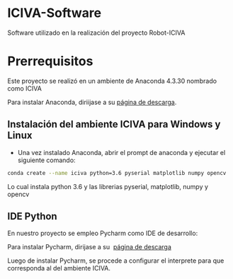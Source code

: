 # ICIVA-Software
Software utilizado en la realización del proyecto Robot-ICIVA

# Prerrequisitos
Este proyecto se realizó en un ambiente de Anaconda 4.3.30  nombrado como ICIVA

Para instalar Anaconda, diriijase a su  [página de descarga](https://www.anaconda.com/download/).

## Instalación del ambiente ICIVA para Windows y Linux
* Una vez instalado Anaconda, abrir el prompt de anaconda y ejecutar el siguiente comando:
```bash
conda create --name iciva python=3.6 pyserial matplotlib numpy opencv
```

Lo cual instala python 3.6 y las librerias pyserial, matplotlib, numpy y opencv



## IDE Python

En nuestro proyecto se empleo Pycharm como IDE de desarrollo:

Para instalar Pycharm, dirijase a su  [página de descarga](https://www.jetbrains.com/pycharm/download/)

Luego de instalar Pycharm, se procede a configurar el interprete para que corresponda al del ambiente ICIVA.
